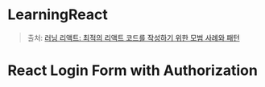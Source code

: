 # LearningReact

> 출처: [러닝 리액트: 최적의 리액트 코드를 작성하기 위한 모범 사례와 패턴](http://www.yes24.com/Product/Goods/102277805)

# React Login Form with Authorization

